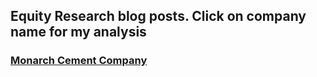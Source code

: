 ## Equity Research blog posts. Click on company name for my analysis


### [Monarch Cement Company](blog_post_mcem.md)

